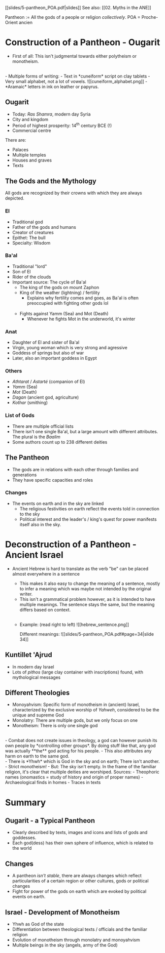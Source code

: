 [[slides/5-pantheon_POA.pdf|slides]]
See also: [[02. Myths in the ANE]]

Pantheon := All the gods of a people or religion *collectively*.
POA = Proche-Orient ancien

# Construction of a Pantheon - Ougarit
- First of all: This isn't judgmental towards either polytheism or monotheism.
<br>
- Multiple forms of writing:
	- Text in *cuneiform* script on clay tablets
		- Very small alphabet, not a lot of vowels.
		  ![[cuneiform_alphabet.png]]
	- *Aramaic* letters in ink on leather or papyrus.

## Ougarit
- Today: *Ras Shamra*, modern day Syria
- City and kingdom
- Period of highest prosperity: 14<sup>th</sup> century BCE (!)
- Commercial centre

There are:
- Palaces
- Multiple temples
- Houses and graves
- Texts

## The Gods and the Mythology
All gods are recognized by their crowns with which they are always depicted.

### El
- Traditional god
- Father of the gods and humans
- Creator of creatures
- Epithet: The bull
- Specialty: Wisdom

### Ba'al
- Traditional "lord"
- Son of El
- Rider of the clouds
- Important source: The cycle of Ba'al
	- The king of the gods on mount Zaphon
	- King of the weather (lightning) / fertility
		- Explains why fertility comes and goes, as Ba'al is often preoccupied with fighting other gods lol
		<br>
	- Fights against Yamm (Sea) and Mot (Death)
		- Whenever he fights Mot in the underworld, it's winter

### Anat
- Daughter of El and sister of Ba'al
- Virgin, young woman which is very strong and agressive
- Goddess of springs but also of war
- Later, also an important goddess in Egypt

### Others
- *Athtarat* / *Astarté* (companion of El)
- *Yamm* (Sea)
- *Mot* (Death)
- *Dagan* (ancient god, agriculture)
- *Kothar* (smithing)

### List of Gods
- There are multiple official lists
- There isn't one single Ba'al, but a large amount with different attributes. The plural is the *Baalim*
- Some authors count up to 238 different deities

## The Pantheon
- The gods are in relations with each other through families and generations
- They have specific capacities and roles

### Changes
- The events on earth and in the sky are linked
	- The religious festivities on earth reflect the events told in connection to the sky
	- Political interest and the leader's / king's quest for power manifests itself also in the sky.

# Deconstruction of a Pantheon - Ancient Israel
- Ancient Hebrew is hard to translate as the verb "be" can be placed almost everywhere in a sentence
	- This makes it also easy to change the meaning of a sentence, mostly to infer a meaning which was maybe not intended by the original writer.
	- This isn't a grammatical problem however, as it is intended to have multiple meanings. The sentence stays the same, but the meaning differs based on context.
	<br>
	
	- Example: (read right to left)
	  ![[hebrew_sentence.png]]
	  
	  Different meanings:
	  ![[slides/5-pantheon_POA.pdf#page=34|slide 34]]

## Kuntillet 'Ajrud
- In modern day Israel
- Lots of *pithos* (large clay container with inscriptions) found, with mythological messages

## Different Theologies
- Monoyahvism: 
  Specific form of monotheism in (ancient) Israel, characterized by the exclusive worship of *Yahweh*, considered to be the unique and supreme God
- Monolatry: There are multiple gods, but we only focus on one
- Monotheism: There is only one single god
<br>
- Combat does not create issues in theology, a god can however punish its own people by *controlling other groups*. By doing stuff like that, any god was actually **the** god acting for his people.
- This also attributes any harm on earth to the same god.
<br>
- There is *Yhwh* which is God in the sky and on earth; There isn't another.
	- Strict monotheism!
- But: The sky isn't empty. In the frame of the familiar religion, it's clear that multiple deities are worshiped. Sources:
	- Theophoric names (onomastics = study of history and origin of proper names)
	- Archaeological finds in homes
	- Traces in texts

# Summary
## Ougarit - a Typical Pantheon
- Clearly described by texts, images and icons and lists of gods and goddesses.
- Each god(dess) has their own sphere of influence, which is related to the world

## Changes
- A pantheon *isn't stable*, there are always changes which reflect particularities of a certain region or other cultures, gods or political changes
- Fight for power of the gods on earth which are evoked by political events on earth.

## Israel - Development of Monotheism
- Yhwh as God of the state
- Differentiation between theological texts / officials and the familiar religion
- Evolution of monotheism through monolatry and monoyahvism
- Multiple beings in the sky (angels, army of the God)